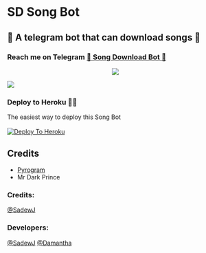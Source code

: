 # SD Song Bot
##  🎹 A telegram bot that can download songs 🎸
### Reach me on Telegram [🎹 Song Download Bot 🎸](http://t.me/SDSongDlBot)
<p align="center">
  <img src="https://telegra.ph/file/b8e564454da50ddc80b59.jpg">
</p>

<a href="https://github.com/SDInifinity/SD-SongBot/fork">
    <img src="https://img.shields.io/github/forks/Sadew451/U-Filter-Bot?style=social">

  </a>  
</p>


### Deploy to Heroku 🏃‍♂

The easiest way to deploy this Song Bot  <br><br>
[![Deploy To Heroku](https://www.herokucdn.com/deploy/button.svg)](https://heroku.com/deploy?template=https://github.com/Dewmith1/SD-SongBot)


## Credits

- [Pyrogram](https://github.com/pyrogram)
- Mr Dark Prince

### Credits:

[@SadewJ](https://t.me/SadewJ)




### Developers:

[@SadewJ](https://t.me/SadewJ)
[@Damantha](https://t.me/Damantha_Jasinghe)
